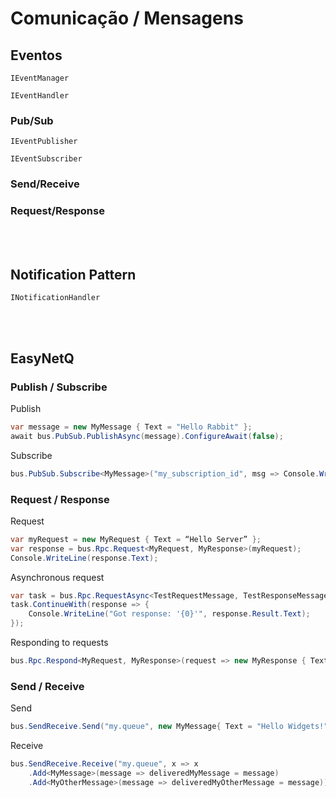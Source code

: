 # Comunicação / Mensagens

## Eventos

`IEventManager`

`IEventHandler`

### Pub/Sub

`IEventPublisher`

`IEventSubscriber`

### Send/Receive

### Request/Response

<br>
<br>

## Notification Pattern

`INotificationHandler`

<br>
<br>

## EasyNetQ

### **Publish / Subscribe**

Publish

```C#
var message = new MyMessage { Text = "Hello Rabbit" };
await bus.PubSub.PublishAsync(message).ConfigureAwait(false);
```

Subscribe

```C#
bus.PubSub.Subscribe<MyMessage>("my_subscription_id", msg => Console.WriteLine(msg.Text));
```

### **Request / Response**

Request

```C#
var myRequest = new MyRequest { Text = “Hello Server” };
var response = bus.Rpc.Request<MyRequest, MyResponse>(myRequest);
Console.WriteLine(response.Text);
```

Asynchronous request

```C#
var task = bus.Rpc.RequestAsync<TestRequestMessage, TestResponseMessage>(request)
task.ContinueWith(response => {
    Console.WriteLine("Got response: '{0}'", response.Result.Text);
});
```

Responding to requests

```C#
bus.Rpc.Respond<MyRequest, MyResponse>(request => new MyResponse { Text = "Responding to" + request.Text});
```

### **Send / Receive**

Send

```C#
bus.SendReceive.Send("my.queue", new MyMessage{ Text = "Hello Widgets!" });
```

Receive

```C#
bus.SendReceive.Receive("my.queue", x => x
    .Add<MyMessage>(message => deliveredMyMessage = message)
    .Add<MyOtherMessage>(message => deliveredMyOtherMessage = message));
```
